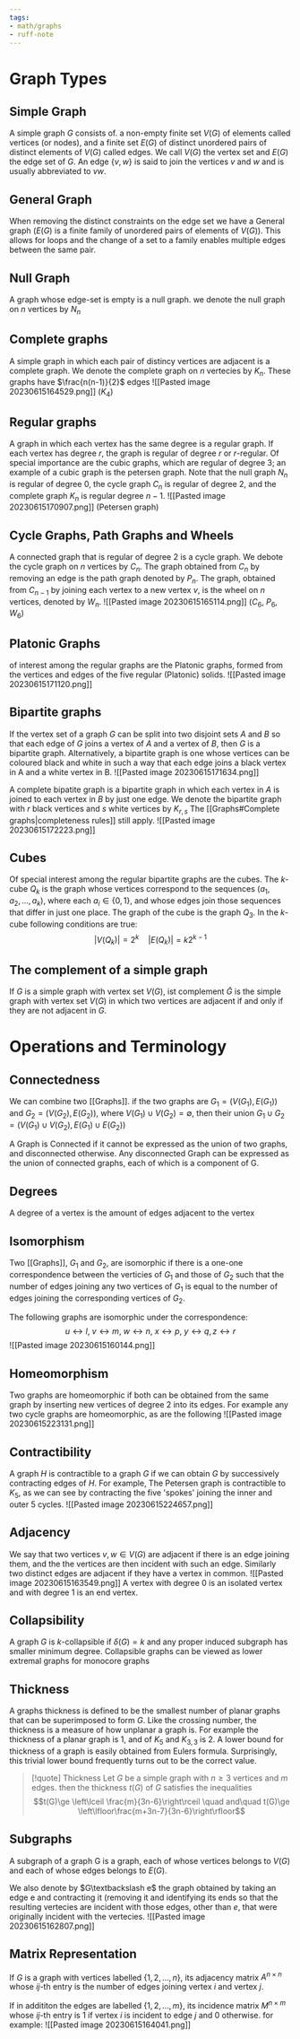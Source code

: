```yaml
---
tags:
- math/graphs
- ruff-note
---
```

# Graph Types
## Simple Graph
A simple graph $G$ consists of. a non-empty finite set $V(G)$ of elements called vertices (or nodes), and a finite set $E(G)$ of distinct unordered pairs of distinct elements of $V(G)$
called edges. We call $V(G)$ the vertex set and $E(G)$ the edge set of $G$. An edge $\{v, w\}$ is said to join the vertices $v$ and $w$ and is usually abbreviated to $vw$.

## General Graph 
When removing the distinct constraints on the edge set we have a General graph ($E(G)$ is a finite family of unordered pairs of elements of $V(G)$). This allows for loops and the change of a set to a family enables multiple edges between the same pair. 

## Null Graph 
A graph whose edge-set is empty is a null graph. we denote the null graph on $n$ vertices by $N_n$

## Complete graphs
A simple graph in which each pair of distincy vertices are adjacent is a complete graph. We denote the complete graph on $n$ vertecies by $K_n$. These graphs have $\frac{n(n-1)}{2}$ edges
![[Pasted image 20230615164529.png]]
($K_4$)

## Regular graphs 
A graph in which each vertex has the same degree is a regular graph. If each vertex has degree $r$, the graph is regular of degree $r$ or $r$-regular. Of special importance are the cubic graphs, which are regular of degree 3; an example of a cubic graph is the petersen graph. Note that the null graph $N_n$ is regular of degree $0$, the cycle graph $C_n$ is regular of degree 2, and the complete graph $K_n$ is regular degree $n-1$.
![[Pasted image 20230615170907.png]]
(Petersen graph)

## Cycle Graphs, Path Graphs and Wheels
A connected graph that is regular of degree 2 is a cycle graph. We debote the cycle graph on $n$ vertices by $C_n$. The graph obtained from $C_n$ by removing an edge is the path graph denoted by $P_n$. The graph, obtained from $C_{n-1}$ by joining each vertex to a new vertex $v$, is the wheel on $n$ vertices, denoted by $W_n$. 
![[Pasted image 20230615165114.png]]
($C_6$, $P_6$, $W_6$) 

## Platonic Graphs
of interest among the regular graphs are the Platonic graphs, formed from the vertices and edges of the five regular (Platonic) solids.
![[Pasted image 20230615171120.png]]

## Bipartite graphs
If the vertex set of a graph $G$ can be split into two disjoint sets $A$ and $B$ so that each edge of $G$ joins a vertex of $A$ and a vertex of $B$, then $G$ is a bipartite graph. Alternatively, a bipartite graph is one whose vertices can be coloured black and white in such a way that each edge joins a black vertex in A and a white vertex in B. 
![[Pasted image 20230615171634.png]]

A complete bipatite graph is a bipartite graph in which each vertex in $A$ is joined to each vertex in $B$ by just one edge. We denote the bipartite graph with $r$ black vertices and $s$ white vertices by $K_{r,s}$ The [[Graphs#Complete graphs|completeness rules]] still apply.
![[Pasted image 20230615172223.png]]
## Cubes
Of special interest among the regular bipartite graphs are the cubes. The $k$-cube $Q_k$ is the graph whose vertices correspond to the sequences $(a_1,a_2,...,a_k)$, where each $a_i\in \{0, 1\}$, and whose edges join those sequences that differ in just one place. The graph of the cube is the graph $Q_3$. In the $k$-cube following conditions are true:
$$|V(Q_k)|= 2^k \quad |E(Q_k)|=k2^{k-1}$$
## The complement of a simple graph
If $G$ is a simple graph with vertex set $V(G)$, ist complement $\bar{G}$ is the simple graph with vertex set $V(G)$ in which two vertices are adjacent if and only if they are not adjacent in $G$.

# Operations and Terminology
## Connectedness
We can combine two [[Graphs]]. if the two graphs are $G_1 =(V(G_1), E(G_1))$ and $G_2=(V(G_2), E(G_2))$, where $V(G_1)\cup V(G_2)= \emptyset$,  then their union $G_1 \cup G_2 = (V(G_1)\cup V(G_2), E(G_1)\cup E(G_2))$ 

A Graph is Connected if it cannot be expressed as the union of two graphs, and disconnected otherwise. Any disconnected Graph can be expressed as the union of connected graphs, each of which is a component of G.
## Degrees
A degree of a vertex is the amount of edges adjacent to the vertex
## Isomorphism
Two [[Graphs]], $G_1$ and $G_2$, are isomorphic if there is a one-one correspondence between the verticies of $G_1$ and those of $G_2$ such that the number of edges joining any two vertices of $G_1$ is equal to the number of edges joining the corresponding vertices of $G_2$.

The following graphs are isomorphic under the correspondence:
$$u\leftrightarrow l,\ v\leftrightarrow m,\ w\leftrightarrow n,\ x\leftrightarrow p,\ y\leftrightarrow q, z\leftrightarrow r$$
![[Pasted image 20230615160144.png]]

## Homeomorphism
Two graphs are homeomorphic if both can be obtained from the same graph by inserting new vertices of degree 2 into its edges. For example any two cycle graphs are homeomorphic, as are the following
![[Pasted image 20230615223131.png]]

## Contractibility
A graph $H$ is contractible to a graph $G$ if we can obtain $G$ by successively contracting edges of $H$. For example, The Petersen graph is contractible to $K_5$, as we can see by contracting the five 'spokes' joining the inner and outer 5 cycles. 
![[Pasted image 20230615224657.png]]

## Adjacency
We say that two vertices $v,w\in V(G)$ are adjacent if there is an edge joining them, and the the vertices are then incident with such an edge. Similarly two distinct edges  are adjacent if they have a vertex in common.
![[Pasted image 20230615163549.png]]
A vertex with degree 0 is an isolated vertex and with degree 1 is an end vertex.
## Collapsibility
A graph $G$ is $k$-collapsible if $\delta(G)=k$  and any proper induced subgraph has smaller minimum degree. Collapsible graphs can be viewed as lower extremal graphs for monocore graphs

## Thickness
A graphs thickness is defined to be the smallest number of planar graphs that can be superimposed to form $G$. Like the crossing number, the thickness is a measure of how unplanar a graph is. For example the thickness of a planar graph is $1$, and of $K_5$ and $K_{3,3}$ is 2. A lower bound for thickness of a graph is easily obtained from Eulers formula. Surprisingly, this trivial lower bound frequently turns out to be the correct value.

> [!quote] Thickness
> Let $G$ be a simple graph with $n\ge 3$ vertices and $m$ edges. then the thickness $t(G)$ of $G$ satisfies the inequalities $$t(G)\ge \left\lceil \frac{m}{3n-6}\right\rceil \quad and\quad t(G)\ge \left\lfloor\frac{m+3n-7}{3n-6}\right\rfloor$$


## Subgraphs
A subgraph of a graph G is a graph, each of whose vertices belongs to $V(G)$ and each of whose edges belongs to $E(G)$. 

We also denote by $G\textbackslash e$ the graph obtained by taking an edge e and contracting it (removing it and identifying its ends so that the resulting vertecies are incident with  those edges, other than $e$, that were originally incident with the vertecies.
![[Pasted image 20230615162807.png]]

## Matrix Representation
If $G$ is a graph with vertices labelled $\{1, 2,...,n\}$, its adjacency matrix $A^{n\times n}$ whose $ij$-th entry  is the number of edges joining vertex $i$ and vertex $j$. 

If in addititon the edges are labelled $\{1,2,...,m\}$, its incidence matrix $M^{n\times m}$ whose $ij$-th entry is 1 if vertex $i$ is incident to edge $j$ and $0$ otherwise. for example:
![[Pasted image 20230615164041.png]]
